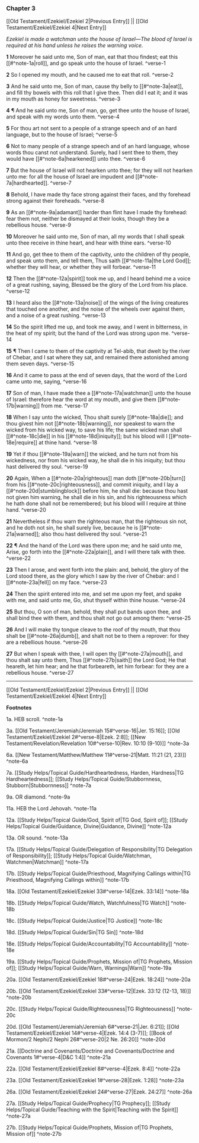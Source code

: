 ### Chapter 3

[[Old Testament/Ezekiel/Ezekiel 2|Previous Entry]]  ||  [[Old Testament/Ezekiel/Ezekiel 4|Next Entry]]

*Ezekiel is made a watchman unto the house of Israel—The blood of Israel is required at his hand unless he raises the warning voice.*

**1**  Moreover he said unto me, Son of man, eat that thou findest; eat this [[#^note-1a|roll]], and go speak unto the house of Israel. ^verse-1

**2**  So I opened my mouth, and he caused me to eat that roll. ^verse-2

**3**  And he said unto me, Son of man, cause thy belly to [[#^note-3a|eat]], and fill thy bowels with this roll that I give thee. Then did I eat it; and it was in my mouth as honey for sweetness. ^verse-3

**4**  ¶ And he said unto me, Son of man, go, get thee unto the house of Israel, and speak with my words unto them. ^verse-4

**5**  For thou art not sent to a people of a strange speech and of an hard language, but to the house of Israel; ^verse-5

**6**  Not to many people of a strange speech and of an hard language, whose words thou canst not understand. Surely, had I sent thee to them, they would have [[#^note-6a|hearkened]] unto thee. ^verse-6

**7**  But the house of Israel will not hearken unto thee; for they will not hearken unto me: for all the house of Israel are impudent and [[#^note-7a|hardhearted]]. ^verse-7

**8**  Behold, I have made thy face strong against their faces, and thy forehead strong against their foreheads. ^verse-8

**9**  As an [[#^note-9a|adamant]] harder than flint have I made thy forehead: fear them not, neither be dismayed at their looks, though they be a rebellious house. ^verse-9

**10**  Moreover he said unto me, Son of man, all my words that I shall speak unto thee receive in thine heart, and hear with thine ears. ^verse-10

**11**  And go, get thee to them of the captivity, unto the children of thy people, and speak unto them, and tell them, Thus saith [[#^note-11a|the Lord God]]; whether they will hear, or whether they will forbear. ^verse-11

**12**  Then the [[#^note-12a|spirit]] took me up, and I heard behind me a voice of a great rushing, saying, Blessed be the glory of the Lord from his place. ^verse-12

**13**  I heard also the [[#^note-13a|noise]] of the wings of the living creatures that touched one another, and the noise of the wheels over against them, and a noise of a great rushing. ^verse-13

**14**  So the spirit lifted me up, and took me away, and I went in bitterness, in the heat of my spirit; but the hand of the Lord was strong upon me. ^verse-14

**15**  ¶ Then I came to them of the captivity at Tel-abib, that dwelt by the river of Chebar, and I sat where they sat, and remained there astonished among them seven days. ^verse-15

**16**  And it came to pass at the end of seven days, that the word of the Lord came unto me, saying, ^verse-16

**17**  Son of man, I have made thee a [[#^note-17a|watchman]] unto the house of Israel: therefore hear the word at my mouth, and give them [[#^note-17b|warning]] from me. ^verse-17

**18**  When I say unto the wicked, Thou shalt surely [[#^note-18a|die]]; and thou givest him not [[#^note-18b|warning]], nor speakest to warn the wicked from his wicked way, to save his life; the same wicked man shall [[#^note-18c|die]] in his [[#^note-18d|iniquity]]; but his blood will I [[#^note-18e|require]] at thine hand. ^verse-18

**19**  Yet if thou [[#^note-19a|warn]] the wicked, and he turn not from his wickedness, nor from his wicked way, he shall die in his iniquity; but thou hast delivered thy soul. ^verse-19

**20**  Again, When a [[#^note-20a|righteous]] man doth [[#^note-20b|turn]] from his [[#^note-20c|righteousness]], and commit iniquity, and I lay a [[#^note-20d|stumblingblock]] before him, he shall die: because thou hast not given him warning, he shall die in his sin, and his righteousness which he hath done shall not be remembered; but his blood will I require at thine hand. ^verse-20

**21**  Nevertheless if thou warn the righteous man, that the righteous sin not, and he doth not sin, he shall surely live, because he is [[#^note-21a|warned]]; also thou hast delivered thy soul. ^verse-21

**22**  ¶ And the hand of the Lord was there upon me; and he said unto me, Arise, go forth into the [[#^note-22a|plain]], and I will there talk with thee. ^verse-22

**23**  Then I arose, and went forth into the plain: and, behold, the glory of the Lord stood there, as the glory which I saw by the river of Chebar: and I [[#^note-23a|fell]] on my face. ^verse-23

**24**  Then the spirit entered into me, and set me upon my feet, and spake with me, and said unto me, Go, shut thyself within thine house. ^verse-24

**25**  But thou, O son of man, behold, they shall put bands upon thee, and shall bind thee with them, and thou shalt not go out among them: ^verse-25

**26**  And I will make thy tongue cleave to the roof of thy mouth, that thou shalt be [[#^note-26a|dumb]], and shalt not be to them a reprover: for they are a rebellious house. ^verse-26

**27**  But when I speak with thee, I will open thy [[#^note-27a|mouth]], and thou shalt say unto them, Thus [[#^note-27b|saith]] the Lord God; He that heareth, let him hear; and he that forbeareth, let him forbear: for they are a rebellious house. ^verse-27


---
[[Old Testament/Ezekiel/Ezekiel 2|Previous Entry]]  ||  [[Old Testament/Ezekiel/Ezekiel 4|Next Entry]]


**Footnotes**


1a. HEB scroll. ^note-1a

3a. [[Old Testament/Jeremiah/Jeremiah 15#^verse-16|Jer. 15:16]]; [[Old Testament/Ezekiel/Ezekiel 2#^verse-8|Ezek. 2:8]]; [[New Testament/Revelation/Revelation 10#^verse-10|Rev. 10:10 (9-10)]] ^note-3a

6a. [[New Testament/Matthew/Matthew 11#^verse-21|Matt. 11:21 (21, 23)]] ^note-6a

7a. [[Study Helps/Topical Guide/Hardheartedness, Harden, Hardness|TG Hardheartedness]]; [[Study Helps/Topical Guide/Stubbornness, Stubborn|Stubbornness]] ^note-7a

9a. OR diamond. ^note-9a

11a. HEB the Lord Jehovah. ^note-11a

12a. [[Study Helps/Topical Guide/God, Spirit of|TG God, Spirit of]]; [[Study Helps/Topical Guide/Guidance, Divine|Guidance, Divine]] ^note-12a

13a. OR sound. ^note-13a

17a. [[Study Helps/Topical Guide/Delegation of Responsibility|TG Delegation of Responsibility]]; [[Study Helps/Topical Guide/Watchman, Watchmen|Watchman]] ^note-17a

17b. [[Study Helps/Topical Guide/Priesthood, Magnifying Callings within|TG Priesthood, Magnifying Callings within]] ^note-17b

18a. [[Old Testament/Ezekiel/Ezekiel 33#^verse-14|Ezek. 33:14]] ^note-18a

18b. [[Study Helps/Topical Guide/Watch, Watchfulness|TG Watch]] ^note-18b

18c. [[Study Helps/Topical Guide/Justice|TG Justice]] ^note-18c

18d. [[Study Helps/Topical Guide/Sin|TG Sin]] ^note-18d

18e. [[Study Helps/Topical Guide/Accountability|TG Accountability]] ^note-18e

19a. [[Study Helps/Topical Guide/Prophets, Mission of|TG Prophets, Mission of]]; [[Study Helps/Topical Guide/Warn, Warnings|Warn]] ^note-19a

20a. [[Old Testament/Ezekiel/Ezekiel 18#^verse-24|Ezek. 18:24]] ^note-20a

20b. [[Old Testament/Ezekiel/Ezekiel 33#^verse-12|Ezek. 33:12 (12-13, 18)]] ^note-20b

20c. [[Study Helps/Topical Guide/Righteousness|TG Righteousness]] ^note-20c

20d. [[Old Testament/Jeremiah/Jeremiah 6#^verse-21|Jer. 6:21]]; [[Old Testament/Ezekiel/Ezekiel 14#^verse-4|Ezek. 14:4 (3-7)]]; [[Book of Mormon/2 Nephi/2 Nephi 26#^verse-20|2 Ne. 26:20]] ^note-20d

21a. [[Doctrine and Covenants/Doctrine and Covenants/Doctrine and Covenants 1#^verse-4|D&C 1:4]] ^note-21a

22a. [[Old Testament/Ezekiel/Ezekiel 8#^verse-4|Ezek. 8:4]] ^note-22a

23a. [[Old Testament/Ezekiel/Ezekiel 1#^verse-28|Ezek. 1:28]] ^note-23a

26a. [[Old Testament/Ezekiel/Ezekiel 24#^verse-27|Ezek. 24:27]] ^note-26a

27a. [[Study Helps/Topical Guide/Prophecy|TG Prophecy]]; [[Study Helps/Topical Guide/Teaching with the Spirit|Teaching with the Spirit]] ^note-27a

27b. [[Study Helps/Topical Guide/Prophets, Mission of|TG Prophets, Mission of]] ^note-27b